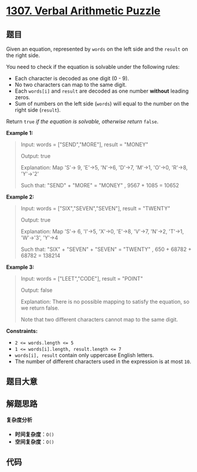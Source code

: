 # [1307. Verbal Arithmetic Puzzle](https://leetcode.com/problems/verbal-arithmetic-puzzle/)

## 题目

Given an equation, represented by `words` on the left side and the `result` on
the right side.

You need to check if the equation is solvable under the following rules:

- Each character is decoded as one digit (0 - 9).
- No two characters can map to the same digit.
- Each `words[i]` and `result` are decoded as one number **without** leading zeros.
- Sum of numbers on the left side (`words`) will equal to the number on the right side (`result`).

Return `true` _if the equation is solvable, otherwise return_ `false`.

**Example 1:**

> Input: words = ["SEND","MORE"], result = "MONEY"
>
> Output: true
>
> Explanation: Map 'S'-> 9, 'E'->5, 'N'->6, 'D'->7, 'M'->1, 'O'->0, 'R'->8, 'Y'->'2'
>
> Such that: "SEND" + "MORE" = "MONEY" , 9567 + 1085 = 10652

**Example 2:**

> Input: words = ["SIX","SEVEN","SEVEN"], result = "TWENTY"
>
> Output: true
>
> Explanation: Map 'S'-> 6, 'I'->5, 'X'->0, 'E'->8, 'V'->7, 'N'->2, 'T'->1, 'W'->'3', 'Y'->4
>
> Such that: "SIX" + "SEVEN" + "SEVEN" = "TWENTY" , 650 + 68782 + 68782 = 138214

**Example 3:**

> Input: words = ["LEET","CODE"], result = "POINT"
>
> Output: false
>
> Explanation: There is no possible mapping to satisfy the equation, so we return false.
>
> Note that two different characters cannot map to the same digit.

**Constraints:**

- `2 <= words.length <= 5`
- `1 <= words[i].length, result.length <= 7`
- `words[i], result` contain only uppercase English letters.
- The number of different characters used in the expression is at most `10`.

## 题目大意

## 解题思路

#### 复杂度分析

- **时间复杂度**：`O()`
- **空间复杂度**：`O()`

## 代码

```javascript

```
